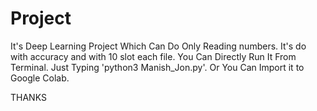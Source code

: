 # Project
It's Deep Learning Project Which Can Do Only Reading numbers.
It's do with accuracy and with 10 slot each file.
You Can Directly Run It From Terminal.
Just Typing 'python3 Manish_Jon.py'.
Or You Can Import it to Google Colab.

THANKS
